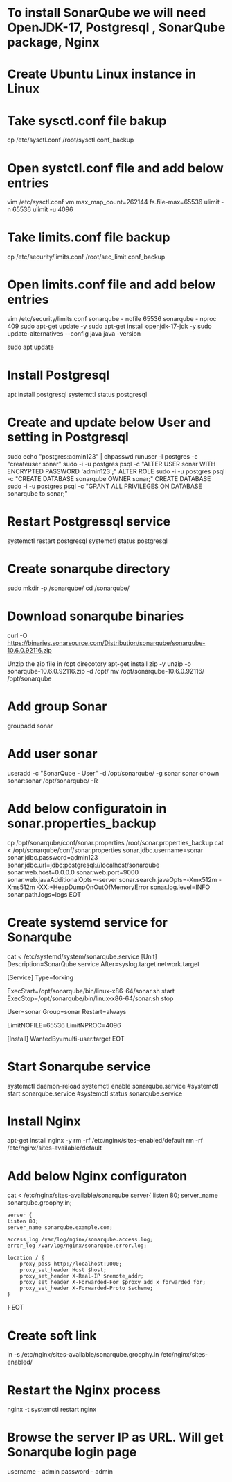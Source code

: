 # To install SonarQube we will need OpenJDK-17, Postgresql , SonarQube package, Nginx
# Create Ubuntu Linux instance in Linux
# Take sysctl.conf file bakup
cp /etc/sysctl.conf /root/sysctl.conf_backup
# Open systctl.conf file and add below entries
vim /etc/sysctl.conf
vm.max_map_count=262144
 fs.file-max=65536
 ulimit -n 65536
 ulimit -u 4096
# Take limits.conf file backup
cp /etc/security/limits.conf /root/sec_limit.conf_backup
# Open limits.conf file and add below entries
vim /etc/security/limits.conf
 sonarqube   -   nofile   65536
 sonarqube   -   nproc    409
sudo apt-get update -y
sudo apt-get install openjdk-17-jdk -y
sudo update-alternatives --config java
java -version

sudo apt update

# Install Postgresql
apt install postgresql
systemctl status postgresql

# Create and update below User and setting in Postgresql
sudo echo "postgres:admin123" | chpasswd
runuser -l postgres -c "createuser sonar"
sudo -i -u postgres psql -c "ALTER USER sonar WITH ENCRYPTED PASSWORD 'admin123';"
ALTER ROLE
sudo -i -u postgres psql -c "CREATE DATABASE sonarqube OWNER sonar;"
CREATE DATABASE
sudo -i -u postgres psql -c "GRANT ALL PRIVILEGES ON DATABASE sonarqube to sonar;"

# Restart Postgressql service
systemctl restart  postgresql
systemctl status  postgresql

# Create sonarqube directory
sudo mkdir -p /sonarqube/
cd /sonarqube/

# Download sonarqube binaries
curl -O https://binaries.sonarsource.com/Distribution/sonarqube/sonarqube-10.6.0.92116.zip

Unzip the zip file in /opt direcotory
apt-get install zip -y
unzip -o sonarqube-10.6.0.92116.zip -d /opt/
mv /opt/sonarqube-10.6.0.92116/ /opt/sonarqube

# Add group Sonar
groupadd sonar

# Add user sonar
useradd -c "SonarQube - User" -d /opt/sonarqube/ -g sonar sonar
chown sonar:sonar /opt/sonarqube/ -R

# Add below configuratoin in sonar.properties_backup

cp /opt/sonarqube/conf/sonar.properties /root/sonar.properties_backup
cat <<EOT> /opt/sonarqube/conf/sonar.properties
sonar.jdbc.username=sonar
sonar.jdbc.password=admin123
sonar.jdbc.url=jdbc:postgresql://localhost/sonarqube
sonar.web.host=0.0.0.0
sonar.web.port=9000
sonar.web.javaAdditionalOpts=-server
sonar.search.javaOpts=-Xmx512m -Xms512m -XX:+HeapDumpOnOutOfMemoryError
sonar.log.level=INFO
sonar.path.logs=logs
EOT

# Create systemd service for Sonarqube
cat <<EOT> /etc/systemd/system/sonarqube.service
[Unit]
Description=SonarQube service
After=syslog.target network.target

[Service]
Type=forking

ExecStart=/opt/sonarqube/bin/linux-x86-64/sonar.sh start
ExecStop=/opt/sonarqube/bin/linux-x86-64/sonar.sh stop

User=sonar
Group=sonar
Restart=always

LimitNOFILE=65536
LimitNPROC=4096


[Install]
WantedBy=multi-user.target
EOT

# Start Sonarqube service
systemctl daemon-reload
systemctl enable sonarqube.service
#systemctl start sonarqube.service
#systemctl status sonarqube.service

# Install Nginx 
apt-get install nginx -y
rm -rf /etc/nginx/sites-enabled/default
rm -rf /etc/nginx/sites-available/default

# Add below Nginx configuraton 

cat <<EOT> /etc/nginx/sites-available/sonarqube
server{
    listen      80;
    server_name sonarqube.groophy.in;

    aerver {
    listen 80;
    server_name sonarqube.example.com;

    access_log /var/log/nginx/sonarqube.access.log;
    error_log /var/log/nginx/sonarqube.error.log;

    location / {
        proxy_pass http://localhost:9000;
        proxy_set_header Host $host;
        proxy_set_header X-Real-IP $remote_addr;
        proxy_set_header X-Forwarded-For $proxy_add_x_forwarded_for;
        proxy_set_header X-Forwarded-Proto $scheme;
    }
}
EOT

# Create soft link
ln -s /etc/nginx/sites-available/sonarqube.groophy.in /etc/nginx/sites-enabled/

# Restart the Nginx process
nginx -t
systemctl restart nginx

# Browse the server IP as URL. Will get Sonarqube login page
username - admin
password - admin




